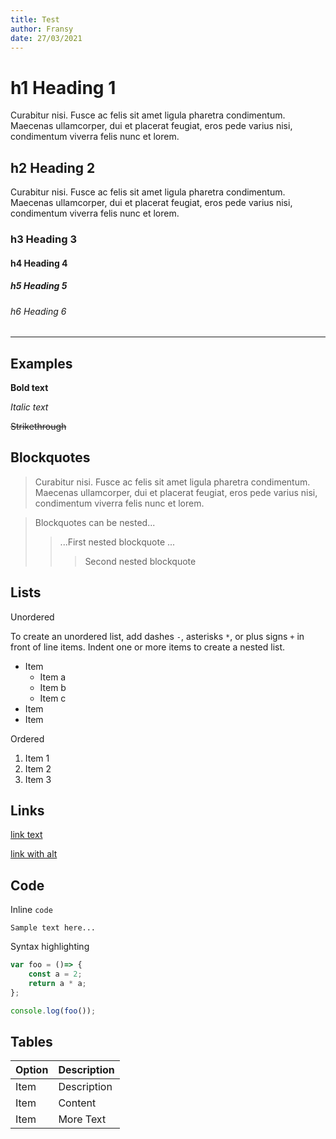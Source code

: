 ```yaml
---
title: Test
author: Fransy
date: 27/03/2021
---
```


# h1 Heading 1
Curabitur nisi. Fusce ac felis sit amet ligula pharetra condimentum. Maecenas ullamcorper, dui et placerat feugiat, eros pede varius nisi, condimentum viverra felis nunc et lorem.

## h2 Heading 2
Curabitur nisi. Fusce ac felis sit amet ligula pharetra condimentum. Maecenas ullamcorper, dui et placerat feugiat, eros pede varius nisi, condimentum viverra felis nunc et lorem.
### h3 Heading 3
#### h4 Heading 4
##### h5 Heading 5
###### h6 Heading 6

---
## Examples


**Bold text**

_Italic text_

~~Strikethrough~~

## Blockquotes

> Curabitur nisi. Fusce ac felis sit amet ligula pharetra condimentum. Maecenas ullamcorper, dui et placerat feugiat, eros pede varius nisi, condimentum viverra felis nunc et lorem.

> Blockquotes can be nested...
>
> > ...First nested blockquote ...
> >
> > > Second nested blockquote

## Lists

Unordered

To create an unordered list, add dashes `-`, asterisks `*`, or plus signs `+` in front of line items. Indent one or more items to create a nested list.
- Item
  - Item a
  - Item b
  - Item c
- Item
- Item


Ordered

1. Item 1
2. Item 2
3. Item 3

## Links

[link text](https://example.com/)

[link with alt](https://example.com/ 'Alt text here')



## Code

Inline `code`

```
Sample text here...
```

Syntax highlighting

```js
var foo = ()=> {
    const a = 2;
    return a * a;
};

console.log(foo());
```

## Tables

| Option | Description |
| ------ | ----------- |
| Item   | Description |
| Item   | Content     |
| Item   | More Text   |


